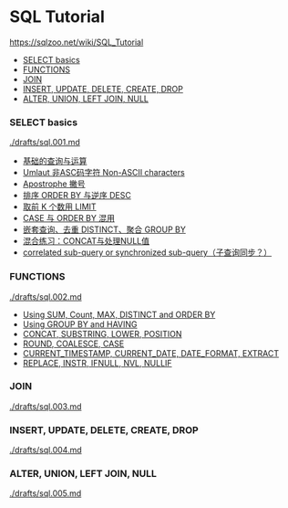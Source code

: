 # SQL Tutorial

https://sqlzoo.net/wiki/SQL_Tutorial


<!-- @import "[TOC]" {cmd="toc" depthFrom=3 depthTo=6 orderedList=false} -->

<!-- code_chunk_output -->

- [SELECT basics](#select-basics)
- [FUNCTIONS](#functions)
- [JOIN](#join)
- [INSERT, UPDATE, DELETE, CREATE, DROP](#insert-update-delete-create-drop)
- [ALTER, UNION, LEFT JOIN, NULL](#alter-union-left-join-null)

<!-- /code_chunk_output -->

### SELECT basics

[./drafts/sql.001.md](./drafts/sql.001.md)

- [基础的查询与运算](./drafts/sql.001.md#基础的查询与运算)
- [Umlaut 非ASC码字符 Non-ASCII characters](./drafts/sql.001.md#umlaut-非asc码字符-non-ascii-characters)
- [Apostrophe 撇号](./drafts/sql.001.md#apostrophe-撇号)
- [排序 ORDER BY 与逆序 DESC](./drafts/sql.001.md#排序-order-by-与逆序-desc)
- [取前 K 个数用 LIMIT](./drafts/sql.001.md#取前-k-个数用-limit)
- [CASE 与 ORDER BY 混用](./drafts/sql.001.md#case-与-order-by-混用)
- [嵌套查询、去重 DISTINCT、聚合 GROUP BY](./drafts/sql.001.md#嵌套查询-去重-distinct-聚合-group-by)
- [混合练习：CONCAT与处理NULL值](./drafts/sql.001.md#混合练习concat与处理null值)
- [correlated sub-query or synchronized sub-query（子查询同步？）](./drafts/sql.001.md#correlated-sub-query-or-synchronized-sub-query子查询同步)

### FUNCTIONS

[./drafts/sql.002.md](./drafts/sql.002.md)

- [Using SUM, Count, MAX, DISTINCT and ORDER BY](./drafts/sql.002.md#using-sum-count-max-distinct-and-order-by)
- [Using GROUP BY and HAVING](./drafts/sql.002.md#using-group-by-and-having)
- [CONCAT, SUBSTRING, LOWER, POSITION](./drafts/sql.002.md#concat-substring-lower-position)
- [ROUND, COALESCE, CASE](./drafts/sql.002.md#round-coalesce-case)
- [CURRENT_TIMESTAMP, CURRENT_DATE, DATE_FORMAT, EXTRACT](./drafts/sql.002.md#current_timestamp-current_date-date_format-extract)
- [REPLACE, INSTR, IFNULL, NVL, NULLIF](./drafts/sql.002.md#replace-instr-ifnull-nvl-nullif)

### JOIN

[./drafts/sql.003.md](./drafts/sql.003.md)

### INSERT, UPDATE, DELETE, CREATE, DROP

[./drafts/sql.004.md](./drafts/sql.004.md)

### ALTER, UNION, LEFT JOIN, NULL

[./drafts/sql.005.md](./drafts/sql.005.md)
